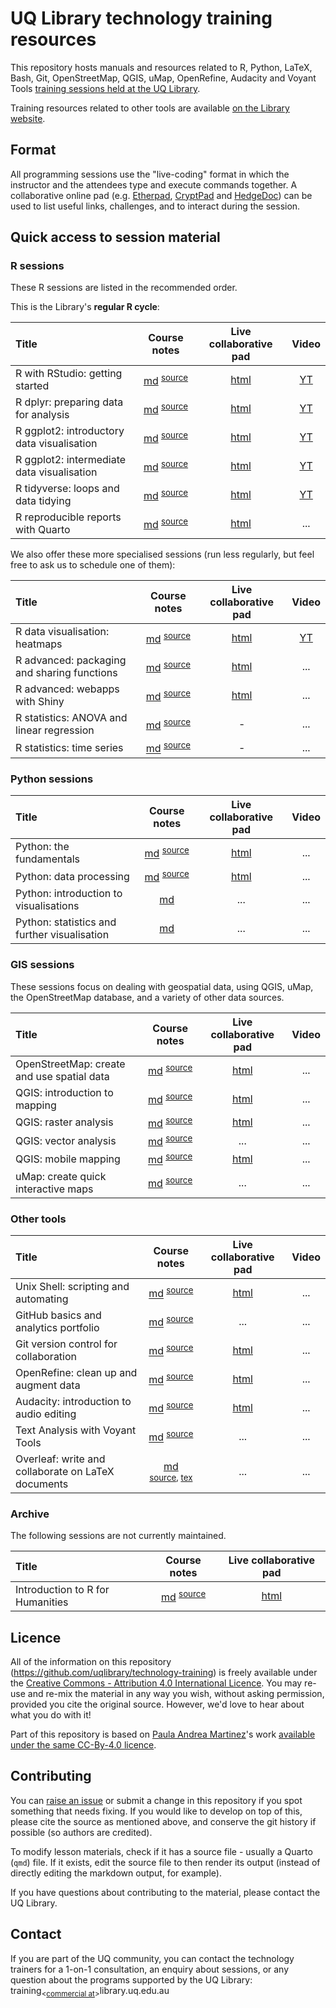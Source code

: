 # UQ Library technology training resources

This repository hosts manuals and resources related to R, Python, LaTeX, Bash, Git, OpenStreetMap, QGIS, uMap, OpenRefine, Audacity and Voyant Tools [training sessions held at the UQ Library](https://web.library.uq.edu.au/study-and-learning-support/training-and-workshops/online-and-person-workshops#keyword=;campus=;weekstart=).

Training resources related to other tools are available [on the Library website](https://web.library.uq.edu.au/study-and-learning-support/training-and-workshops/software-training-resources).

## Format

All programming sessions use the "live-coding" format in which the instructor and the attendees type and execute commands together. A collaborative online pad (e.g. [Etherpad](https://github.com/ether/etherpad-lite/wiki/Sites-That-Run-Etherpad), [CryptPad](https://cryptpad.fr/code) and [HedgeDoc](https://demo.hedgedoc.org)) can be used to list useful links, challenges, and to interact during the session.

## Quick access to session material

### R sessions

These R sessions are listed in the recommended order.

This is the Library's **regular R cycle**:

| Title | Course notes | Live collaborative pad | Video |
|:-|:-:|:-:|:-:|
| R with RStudio: getting started | [md](R/rstudio_intro/rstudio_intro.md) <sup>[source](R/rstudio_intro/rstudio_intro.qmd)</sup> | [html](https://demo.hedgedoc.org/s/rkfyJemYE) | [YT](https://www.youtube.com/watch?v=BICccwBynJc&list=PLmDEaZ20fWqCypV7S-trCPtVefHk4e0bU&index=1) |
| R dplyr: preparing data for analysis | [md](R/dplyr/dplyr.md) <sup>[source](R/dplyr/dplyr.qmd)</sup> | [html](https://demo.hedgedoc.org/s/HyyLCm3KN) | [YT](https://www.youtube.com/watch?v=vqvsyaaqJUk&list=PLmDEaZ20fWqCypV7S-trCPtVefHk4e0bU&index=2) |
| R ggplot2: introductory data visualisation | [md](R/ggplot2_intro/ggplot2_intro.md) <sup>[source](R/ggplot2_intro/ggplot2_intro.qmd)</sup> | [html](https://demo.hedgedoc.org/s/rJIPr0vi4) | [YT](https://www.youtube.com/watch?v=LoeBgXSJWTw&list=PLmDEaZ20fWqCypV7S-trCPtVefHk4e0bU&index=3) |
| R ggplot2: intermediate data visualisation | [md](R/ggplot2_intermediate/ggplot2_intermediate.md) <sup>[source](R/ggplot2_intermediate/ggplot2_intermediate.qmd)</sup> | [html](https://demo.hedgedoc.org/s/rJLdcW-24) | [YT](https://www.youtube.com/watch?v=zzXCkYR84M0&list=PLmDEaZ20fWqCypV7S-trCPtVefHk4e0bU&index=4) |
| R tidyverse: loops and data tidying | [md](R/tidyverse_next_steps/tidyverse_next_steps.md) <sup>[source](R/tidyverse_next_steps/tidyverse_next_steps.qmd)</sup> | [html](https://demo.hedgedoc.org/s/BkQCcmiOV) | [YT](https://www.youtube.com/watch?v=2TZYeFcJQIk&list=PLmDEaZ20fWqCypV7S-trCPtVefHk4e0bU&index=6) |
| R reproducible reports with Quarto | [md](R/reports/reports.md) <sup>[source](R/reports/reports.qmd)</sup> | [html](https://demo.hedgedoc.org/s/S1Aka1waI) | ... |

We also offer these more specialised sessions (run less regularly, but feel free to ask us to schedule one of them):

| Title | Course notes | Live collaborative pad | Video |
|:-|:-:|:-:|:-:|
| R data visualisation: heatmaps | [md](R/heatmaps/heatmaps_intermediate.md) <sup>[source](R/heatmaps/heatmaps_intermediate.qmd)</sup> | [html](https://demo.hedgedoc.org/s/Hk6tO-kyS#) | [YT](https://www.youtube.com/watch?v=V-IRkO4NIHU&list=PLmDEaZ20fWqCypV7S-trCPtVefHk4e0bU&index=5) |
| R advanced: packaging and sharing functions | [md](R/packaging/packaging.md) <sup>[source](R/packaging/packaging.qmd)</sup> | [html](https://demo.hedgedoc.org/s/ryCzbvgXB) | ... |
| R advanced: webapps with Shiny | [md](R/shiny/shiny.md) <sup>[source](R/shiny/shiny.qmd)</sup> | [html](https://demo.hedgedoc.org/s/S19FIXxg8) | ... |
| R statistics: ANOVA and linear regression | [md](R/ANOVA-lm/anova-lm.md) <sup>[source](R/ANOVA-lm/anova-lm.qmd)</sup> | - | ... |
| R statistics: time series | [md](R/timeseries/time_series.md) <sup>[source](R/timeseries/time_series.qmd)</sup> | - | ... |

### Python sessions

| Title | Course notes | Live collaborative pad | Video |
|:-|:-:|:-:|:-:|
| Python: the fundamentals | [md](Python/1-fundamentals/fundamentals.md) <sup>[source](Python/1-fundamentals/fundamentals.qmd)</sup> | [html](https://demo.hedgedoc.org/s/B1DWolwgB) | ... |
| Python: data processing | [md](Python/2-data_processing/data_processing.md) <sup>[source](Python/2-data_processing/data_processing.qmd)</sup> | [html](https://demo.hedgedoc.org/s/SJVpdtm_v) | ... |
| Python: introduction to visualisations | [md](Python/3-intro_visualisation/visualisation.md) | ... | ... |
| Python: statistics and further visualisation | [md](Python/4-stats_and_further_vis/stats_and_vis.md) | ... | ... |

### GIS sessions

These sessions focus on dealing with geospatial data, using QGIS, uMap, the OpenStreetMap database, and a variety of other data sources.

| Title | Course notes | Live collaborative pad | Video |
|:-|:-:|:-:|:-:|
| OpenStreetMap: create and use spatial data | [md](OSM/OpenStreetMap.md) <sup>[source](OSM/OpenStreetMap.qmd)</sup> | [html](https://demo.hedgedoc.org/s/PsREGQ2zQ) | ... |
| QGIS: introduction to mapping | [md](QGIS/intro/QGIS_intro.md) <sup>[source](QGIS/intro/QGIS_intro.qmd)</sup> | [html](https://demo.hedgedoc.org/s/B156o7z2V) | ... |
| QGIS: raster analysis | [md](QGIS/raster/QGIS_raster.md) <sup>[source](QGIS/raster/QGIS_raster.qmd)</sup> | [html](https://demo.hedgedoc.org/s/ryN5E-XuS) | ... |
| QGIS: vector analysis | [md](QGIS/vector/QGIS_vector.md) <sup>[source](QGIS/vector/QGIS_vector.qmd)</sup> | ... | ... |
| QGIS: mobile mapping | [md](QGIS/mobile/QGIS_mobile.md) <sup>[source](QGIS/mobile/QGIS_mobile.qmd)</sup> | [html](https://demo.hedgedoc.org/s/Bki4rlOAU) | ... |
| uMap: create quick interactive maps | [md](uMap/umap_intro.md) <sup>[source](uMap/umap_intro.qmd)</sup> | ... | ... |

### Other tools

| Title | Course notes | Live collaborative pad | Video |
|:-|:-:|:-:|:-:|
| Unix Shell: scripting and automating | [md](Shell/shell_intro.md) <sup>[source](Shell/shell_intro.qmd)</sup> | [html](https://demo.hedgedoc.org/s/zjQhgaEuN) | ... |
| GitHub basics and analytics portfolio | [md](Git/GitHub/GitHub_intro.md) <sup>[source](Git/GitHub/GitHub_intro.qmd)</sup> | ... | ... |
| Git version control for collaboration | [md](Git/git.md) <sup>[source](Git/git.qmd)</sup> | [html](https://demo.hedgedoc.org/s/HkJnjT9DH) | ... |
| OpenRefine: clean up and augment data | [md](OpenRefine/openrefine.md) <sup>[source](OpenRefine/openrefine.qmd)</sup> | [html](https://demo.hedgedoc.org/s/rJCXmqviH) | ... |
| Audacity: introduction to audio editing | [md](Audacity/audacity.md) <sup>[source](Audacity/audacity.qmd)</sup> | [html](https://demo.hedgedoc.org/s/HkkITjw9L) | ... |
| Text Analysis with Voyant Tools | [md](Voyant/voyant.md) <sup>[source](Voyant/voyant.qmd)</sup> | ... | ... |
| Overleaf: write and collaborate on LaTeX documents | [md](LaTeX/overleaf_latex.md) <sup>[source](LaTeX/overleaf_latex.qmd), [tex](LaTeX/intro/main.tex)</sup> | ... | ... |

### Archive

The following sessions are not currently maintained.

| Title | Course notes | Live collaborative pad |
|:-|:-:|:-:|
| Introduction to R for Humanities | [md](intro_to_programming/intro_to_programming.md) <sup>[source](intro_to_programming/intro_to_programming.qmd)</sup> | [html](https://cryptpad.fr/code/#/2/code/edit/Op8PvBdGbBxBO9efXUuEYGlB/) |

## Licence

All of the information on this repository (https://github.com/uqlibrary/technology-training) is freely available under the [Creative Commons - Attribution 4.0 International Licence](https://creativecommons.org/licenses/by/4.0/). You may re-use and re-mix the material in any way you wish, without asking permission, provided you cite the original source. However, we'd love to hear about what you do with it!

Part of this repository is based on [Paula Andrea Martinez](https://orcid.org/0000-0002-8990-1985)'s work [available under the same CC-By-4.0 licence](https://github.com/orchid00/CDS).

## Contributing

 You can [raise an issue](https://github.com/uqlibrary/technology-training/issues) or submit a change in this repository if you spot something that needs fixing. If you would like to develop on top of this, please cite the source as mentioned above, and conserve the git history if possible (so authors are credited).

 To modify lesson materials, check if it has a source file - usually a Quarto (`qmd`) file. If it exists, edit the source file to then render its output (instead of directly editing the markdown output, for example).

 If you have questions about contributing to the material, please contact the UQ Library.

## Contact

If you are part of the UQ community, you can contact the technology trainers for a 1-on-1 consultation, an enquiry about sessions, or any question about the programs supported by the UQ Library: training<sub><[commercial at](https://en.wikipedia.org/wiki/At_sign)></sub>library.uq.edu.au
